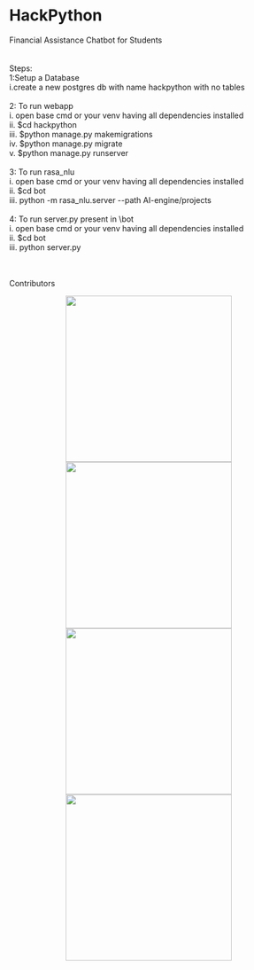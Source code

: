 # HackPython
Financial Assistance Chatbot for Students<br/><br/><br/>
Steps:<br/>
1:Setup a Database<br/>
  i.create a new postgres db with name hackpython with no tables<br/><br/>
2: To run webapp<br/>
 i.   open base cmd or your venv having all dependencies installed<br/> 
 ii.  $cd hackpython<br/>
 iii. $python manage.py makemigrations<br/>
 iv.  $python manage.py migrate<br/>
 v.   $python manage.py runserver<br/><br/>
3: To run rasa_nlu <br/>
  i.  open base cmd or your venv having all dependencies installed<br/>
 ii.  $cd bot<br/>
 iii. python -m rasa_nlu.server --path AI-engine/projects<br/><br/>
4: To run server.py present in \bot <br/>
 i.   open base cmd or your venv having all dependencies installed<br/>
 ii.  $cd bot<br/>
 iii. python server.py<br/><br/><br/>
 
Contributors<br/>
<p align="center">
<img src="https://github.com/Sitanshuk/HackPython/blob/master/hackpython/static/profile/profile_Sitanshuk.JPG" height="300vh">
<img src="https://github.com/Sitanshuk/HackPython/blob/master/hackpython/static/profile/profile_bhushan-borole.JPG"  height="300vh">
<img src="https://github.com/Sitanshuk/HackPython/blob/master/hackpython/static/profile/profile_rishabhbhatnagar.JPG"  height="300vh">
<img src="https://github.com/Sitanshuk/HackPython/blob/master/hackpython/static/profile/profile_shohna.JPG"  height="300vh">
</p>
